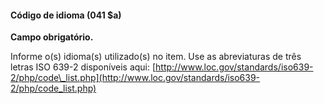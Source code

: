 #### Código de idioma (041 $a)
**Campo obrigatório.**  

 Informe o(s) idioma(s) utilizado(s) no item. Use as abreviaturas de três letras ISO 639-2 disponíveis aqui: [http://www.loc.gov/standards/iso639-2/php/code\_list.php](http://www.loc.gov/standards/iso639-2/php/code_list.php)

